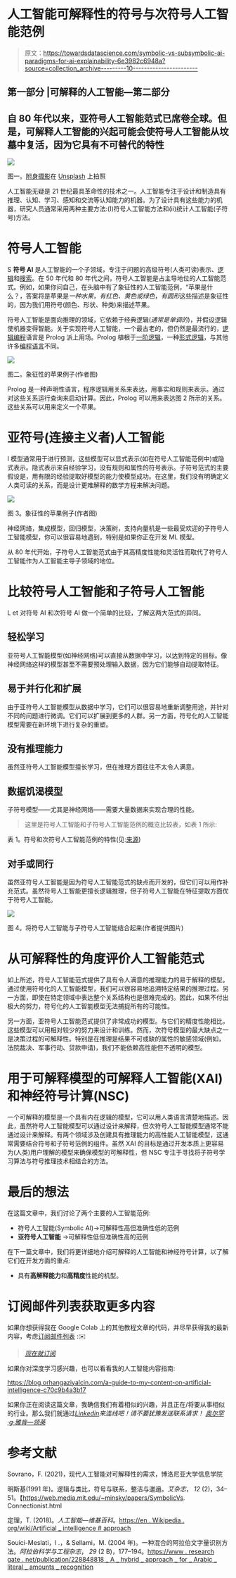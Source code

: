 # 人工智能可解释性的符号与次符号人工智能范例

> 原文：<https://towardsdatascience.com/symbolic-vs-subsymbolic-ai-paradigms-for-ai-explainability-6e3982c6948a?source=collection_archive---------10----------------------->

## 第一部分 |可解释的人工智能—第二部分

## 自 80 年代以来，亚符号人工智能范式已席卷全球。但是，可解释人工智能的兴起可能会使符号人工智能从坟墓中复活，因为它具有不可替代的特性

![](img/c7a13f4b80c5e3631cb01aeacf77ada7.png)

图一。[附身摄影](https://unsplash.com/@possessedphotography?utm_source=medium&utm_medium=referral)在 [Unsplash](https://unsplash.com?utm_source=medium&utm_medium=referral) 上拍照

人工智能无疑是 21 世纪最具革命性的技术之一。人工智能专注于设计和制造具有推理、认知、学习、感知和交流等认知能力的机器。为了设计具有这些能力的机器，研究人员通常采用两种主要方法:(I)符号人工智能方法和(ii)统计人工智能(子符号)方法。

# 符号人工智能

S **符号 AI** 是人工智能的一个子领域，专注于问题的高级符号(人类可读)表示、[逻辑](https://en.wikipedia.org/wiki/Formal_logic)和[搜索](https://en.wikipedia.org/wiki/Search_algorithm)。在 50 年代和 80 年代之间，符号人工智能是占主导地位的人工智能范式。例如，如果你问自己，在头脑中有了象征性的人工智能范例，“苹果是什么？，答案将是苹果是*一种水果*，*有红色、黄色或绿色*，*有圆形*这些描述是象征性的，因为我们用符号(颜色、形状、种类)来描述苹果。

符号人工智能是面向推理的领域，它依赖于经典逻辑(*通常是单调的*)，并假设逻辑使机器变得智能。关于实现符号人工智能，一个最古老的，但仍然是最流行的，[逻辑编程](https://en.wikipedia.org/wiki/Logic_programming)语言是 Prolog 派上用场。Prolog 植根于[一阶逻辑](https://en.wikipedia.org/wiki/First-order_logic)，一种[形式逻辑](https://en.wikipedia.org/wiki/Formal_logic)，与其他许多[编程语言](https://en.wikipedia.org/wiki/Programming_language)不同。

![](img/f08ea2045c34b2073ac4aebac87689fe.png)

图二。象征性的苹果例子(作者图)

Prolog 是一种声明性语言，程序逻辑用关系来表达，用事实和规则来表示。通过对这些关系运行查询来启动计算。因此，Prolog 可以用来表达图 2 所示的关系。这些关系可以用来定义一个苹果。

# 亚符号(连接主义者)人工智能

I 模型通常用于进行预测，这些模型可以显式表示(如在符号人工智能范例中)或隐式表示。隐式表示来自经验学习，没有规则和属性的符号表示。子符号范式的主要假设是，用有限的经验提取好模型的能力使模型成功。在这里，我们没有明确定义人类可读的关系，而是设计更难解释的数学方程来解决问题。

![](img/1f2a2ca5f749f98aeee2345836afc5de.png)

图 3。象征性的苹果例子(作者图)

神经网络，集成模型，回归模型，决策树，支持向量机是一些最受欢迎的子符号人工智能模型，你可以很容易地遇到，特别是如果你正在开发 ML 模型。

从 80 年代开始，子符号人工智能范式由于其高精度性能和灵活性而取代了符号人工智能作为人工智能主导子领域的地位。

# 比较符号人工智能和子符号人工智能

L et 对符号 AI 和次符号 AI 做一个简单的比较，了解这两大范式的异同。

## **轻松学习**

亚符号人工智能模型(如神经网络)可以直接从数据中学习，以达到特定的目标。像神经网络这样的模型甚至不需要预处理输入数据，因为它们能够自动提取特征。

## **易于并行化和扩展**

由于亚符号人工智能模型从数据中学习，它们可以很容易地重新调整用途，并针对不同的问题进行微调。它们可以扩展到更多的人群。另一方面，符号化的人工智能模型需要在新环境下进行复杂的重塑。

## **没有推理能力**

虽然亚符号人工智能模型擅长学习，但在推理方面往往不太令人满意。

## **数据饥渴模型**

子符号模型——尤其是神经网络——需要大量数据来实现合理的性能。

> 这里是符号人工智能和子符号人工智能范例的概览比较表，如表 1 所示:

表 1。符号和次符号人工智能范例的特性(见:[来源](https://www.researchgate.net/publication/228848818_A_hybrid_approach_for_Arabic_literal_amounts_recognition))

## **对手或同行**

虽然亚符号人工智能是因为符号人工智能范式的缺点而开发的，但它们可以用作补充范式。虽然符号人工智能更擅长逻辑推理，但子符号人工智能在特征提取方面优于符号人工智能。

![](img/12df3a14e6e9372a628fe87708b3f423.png)

图 4。将符号人工智能与子符号人工智能结合起来(作者提供图片)

# 从可解释性的角度评价人工智能范式

如上所述，符号人工智能范式提供了具有令人满意的推理能力的易于解释的模型。通过使用符号化的人工智能模型，我们可以很容易地追溯特定结果的推理过程。另一方面，即使在特定领域中表达整个关系结构也是很难完成的。因此，如果不付出极大的努力，符号化的人工智能模型无法捕捉所有的可能性。

另一方面，亚符号人工智能范式提供了非常成功的模型。与它们的精度性能相比，这些模型可以用相对较少的努力来设计和训练。然而，次符号模型的最大缺点之一是决策过程的可解释性。特别是在推理是结果不可或缺的属性的敏感领域(例如，法院裁决、军事行动、贷款申请)，我们不能依赖高性能但不透明的模型。

# 用于可解释模型的可解释人工智能(XAI)和神经符号计算(NSC)

一个可解释的模型是一个具有内在逻辑的模型，它可以用人类语言清楚地描述。因此，虽然符号人工智能模型可以通过设计来解释，但次符号人工智能模型通常不能通过设计来解释。有两个领域涉及创建具有推理能力的高性能人工智能模型，这通常需要结合符号和子符号范例的组件。虽然 XAI 的目标是通过开发本质上更容易为(人类)用户理解的模型来确保模型的可解释性，但 NSC 专注于寻找将子符号学习算法与符号推理技术相结合的方法。

# 最后的想法

在这篇文章中，我们讨论了两个主要的人工智能范例:

*   符号人工智能(Symbolic AI)→可解释性高但准确性低的范例
*   **亚符号人工智能** →可解释性低但准确性高的范例

在下一篇文章中，我们将更详细地介绍可解释的人工智能和神经符号计算，以了解它们在开发方面的重点:

*   具有**高解释能力**和**高精度**性能的机型。

# 订阅邮件列表获取更多内容

如果你想获得我在 Google Colab 上的其他教程文章的代码，并尽早获得我的最新内容，考虑[订阅邮件列表](https://medium.us4.list-manage.com/subscribe?u=bf0e9524ea3d765ba10131675&id=52221072de) :✉️

> [*现在就订阅*](https://medium.us4.list-manage.com/subscribe?u=bf0e9524ea3d765ba10131675&id=52221072de)

如果你对深度学习感兴趣，也可以看看我的人工智能内容指南:

<https://blog.orhangaziyalcin.com/a-guide-to-my-content-on-artificial-intelligence-c70c9b4a3b17>  

如果你正在阅读这篇文章，我确信我们有着相似的兴趣，并且正在/将要从事相似的行业。那么我们就通过[*Linkedin*](https://linkedin.com/in/orhangaziyalcin/)*来连线吧！请不要犹豫发送联系请求！* [*奥尔罕·g·雅肯—领英*](https://linkedin.com/in/orhangaziyalcin/)

# **参考文献**

Sovrano，F. (2021)，现代人工智能对可解释性的需求，博洛尼亚大学信息学院

明斯基(1991 年)。逻辑与类比，符号与联系，整洁与邋遢。*艾杂志*， *12* (2)，34–51。【https://web.media.mit.edu/~minsky/papers/SymbolicVs. Connectionist.html

定理，T. (2018)。*人工智能—维基百科*。[https://en . Wikipedia . org/wiki/Artificial _ intelligence # approach](https://en.wikipedia.org/wiki/Artificial_intelligence#Approaches)

Souici-Meslati，l .，& Sellami，M. (2004 年)。一种混合的阿拉伯文字量识别方法。*阿拉伯科学与工程杂志*， *29* (2 B)，177–194。[https://www . research gate . net/publication/228848818 _ A _ hybrid _ approach _ for _ Arabic _ literal _ amounts _ recognition](https://www.researchgate.net/publication/228848818_A_hybrid_approach_for_Arabic_literal_amounts_recognition)